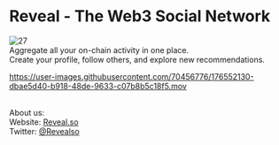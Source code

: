 # Reveal - The Web3 Social Network
![27](https://user-images.githubusercontent.com/70456776/176552276-38a6f569-91a7-4987-af0e-04b0b8465049.png)
<br> Aggregate all your on-chain activity in one place. <br> Create your profile, follow others, and explore new recommendations. 

https://user-images.githubusercontent.com/70456776/176552130-dbae5d40-b918-48de-9633-c07b8b5c18f5.mov

<br> About us:
<br> Website: <a href="https://reveal.so">Reveal.so</a>
<br> Twitter: <a href="https://twitter.com/@revealso">@Revealso</a><br>
